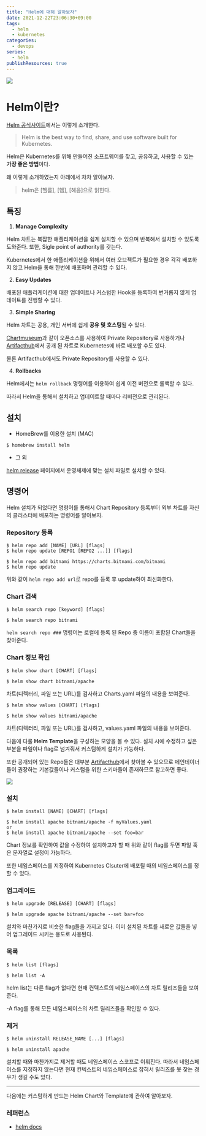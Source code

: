 ```yaml
---
title: "Helm에 대해 알아보자"
date: 2021-12-22T23:06:30+09:00
tags:
  - helm
  - kubernetes
categories:
  - devops
series:
  - helm
publishResources: true
---
```


![](https://github.com/lee20h/blog/assets/59367782/38a4aad9-2386-4027-a99f-902e2622faec)

# Helm이란?
[Helm 공식사이트](https://helm.sh/)에서는 이렇게 소개한다.
> Helm is the best way to find, share, and use software built for Kubernetes.

Helm은 Kubernetes를 위해 만들어진 소프트웨어를 찾고, 공유하고, 사용할 수 있는 **가장 좋은 방법**이다.

왜 이렇게 소개하였는지 아래에서 차차 알아보자.

> helm은 [헬름], [헴], [헤음]으로 읽힌다.

## 특징

1. **Manage Complexity**

Helm 차트는 복잡한 애플리케이션을 쉽게 설치할 수 있으며 반복해서 설치할 수 있도록 도와준다. 또한, Sigle point of authority를 갖는다.

Kubernetes에서 한 애플리케이션을 위해서 여러 오브젝트가 필요한 경우 각각 배포하지 않고 Helm을 통해 한번에 배포하며 관리할 수 있다.

2. **Easy Updates**

배포된 애플리케이션에 대한 업데이트나 커스텀한 Hook을 등록하여 번거롭지 않게 업데이트를 진행할 수 있다.

3. **Simple Sharing**

Helm 차트는 공용, 개인 서버에 쉽게 **공유 및 호스팅**될 수 있다.

[Chartmuseum](https://chartmuseum.com/)과 같이 오픈소스를 사용하여 Private Repository로 사용하거나 [Artifacthub](https://artifacthub.io/)에서 공개 된 차트로 Kubernetes에 바로 배포할 수도 있다.

물론 Artifacthub에서도 Private Repository를 사용할 수 있다.

4. **Rollbacks**

Helm에서는 `helm rollback` 명령어를 이용하여 쉽게 이전 버전으로 롤백할 수 있다.

따라서 Helm을 통해서 설치하고 업데이트할 때마다 리비전으로 관리된다.

## 설치

- HomeBrew를 이용한 설치 (MAC)
```
$ homebrew install helm
```
- 그 외

[helm release](https://github.com/helm/helm/releases) 페이지에서 운영체제에 맞는 설치 파일로 설치할 수 있다.


## 명령어

Helm 설치가 되었다면 명령어를 통해서 Chart Repository 등록부터 외부 차트를 자신의 클러스터에 배포하는 명령어를 알아보자.

### Repository 등록

```
$ helm repo add [NAME] [URL] [flags]
$ helm repo update [REPO1 [REPO2 ...]] [flags]

$ helm repo add bitnami https://charts.bitnami.com/bitnami
$ helm repo update
```
위와 같이 `helm repo add url`로 repo를 등록 후 update하여 최신화한다.

### Chart 검색

```
$ helm search repo [keyword] [flags]

$ helm search repo bitnami
```

`helm search repo ###` 명령어는 로컬에 등록 된 Repo 중 이름이 포함된 Chart들을 찾아준다.

### Chart 정보 확인

```
$ helm show chart [CHART] [flags]

$ helm show chart bitnami/apache
```

차트(디렉터리, 파일 또는 URL)를 검사하고 Charts.yaml 파일의 내용을 보여준다.

```
$ helm show values [CHART] [flags]

$ helm show values bitnami/apache
```

차트(디렉터리, 파일 또는 URL)를 검사하고, values.yaml 파일의 내용을 보여준다.

다음에 다룰 **Helm Template**을 구성하는 모양을 볼 수 있다.
설치 시에 수정하고 싶은 부분을 파일이나 flag로 넘겨줘서 커스텀하게 설치가 가능하다.

또한 공개되어 있는 Repo들은 대부분 [Artifacthub](https://artifacthub.io/)에서 찾아볼 수 있으므로 메인테이너들이 권장하는 기본값들이나 커스텀을 위한 스키마들이 존재하므로 참고하면 좋다.

![](https://github.com/lee20h/blog/assets/59367782/a1b3fcb1-2ec2-4233-b08b-9400bdd25a87)


### 설치
```
$ helm install [NAME] [CHART] [flags]

$ helm install apache bitnami/apache -f myValues.yaml
or
$ helm install apache bitnami/apache --set foo=bar
```

Chart 정보를 확인하여 값을 수정하여 설치하고자 할 때 위와 같이 flag를 두면 파일 혹은 문자열로 설정이 가능하다.

또한 네임스페이스를 지정하여 Kubernetes Clsuter에 배포될 때의 네임스페이스를 정할 수 있다.

### 업그레이드

```
$ helm upgrade [RELEASE] [CHART] [flags]

$ helm upgrade apache bitnami/apache --set bar=foo
```

설치와 마찬가지로 비슷한 flag들을 가지고 있다. 이미 설치된 차트를 새로운 값들을 넣어 업그레이드 시키는 용도로 사용된다.

### 목록

```
$ helm list [flags]

$ helm list -A
```

helm list는 다른 flag가 없다면 현재 컨텍스트의 네임스페이스의 차트 릴리즈들을 보여준다.

-A flag를 통해 모든 네임스페이스의 차트 릴리즈들을 확인할 수 있다.

### 제거

```
$ helm uninstall RELEASE_NAME [...] [flags]

$ helm uninstall apache
```

설치할 때와 마찬가지로 제거할 때도 네임스페이스 스코프로 이뤄진다. 따라서 네임스페이스를 지정하지 않는다면 현재 컨텍스트의 네임스페이스로 잡혀서 릴리즈를 못 찾는 경우가 생길 수도 있다.

---

다음에는 커스텀하게 만드는 Helm Chart와 Template에 관하여 알아보자.

### 레퍼런스
- [helm docs](https://helm.sh/docs/helm/helm/)